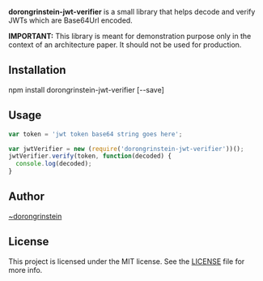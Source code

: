 __dorongrinstein-jwt-verifier__ is a small library that helps decode and verify JWTs which are Base64Url encoded.

__IMPORTANT:__ This library is meant for demonstration purpose only in the context of an architecture paper. It should not be used for production. 

## Installation

npm install dorongrinstein-jwt-verifier [--save]

## Usage

~~~javascript
var token = 'jwt token base64 string goes here';

var jwtVerifier = new (require('dorongrinstein-jwt-verifier'))();
jwtVerifier.verify(token, function(decoded) {
  console.log(decoded);
}

~~~~~

## Author

[~dorongrinstein](concyr.com)

## License

This project is licensed under the MIT license. See the [LICENSE](LICENSE.txt) file for more info.
